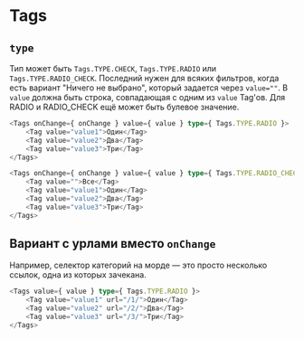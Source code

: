 # Tags

## `type`

Тип может быть  `Tags.TYPE.CHECK`, `Tags.TYPE.RADIO` или `Tags.TYPE.RADIO_CHECK`.
Последний нужен для всяких фильтров, когда есть вариант "Ничего не выбрано", который задается через `value=""`.
В `value` должна быть строка, совпадающая с одним из `value` Tag'ов. Для RADIO и RADIO_CHECK ещё может быть булевое значение.

```typescript
<Tags onChange={ onChange } value={ value } type={ Tags.TYPE.RADIO }>
    <Tag value="value1">Один</Tag>
    <Tag value="value2">Два</Tag>
    <Tag value="value3">Три</Tag>
</Tags>

<Tags onChange={ onChange } value={ value } type={ Tags.TYPE.RADIO_CHECK }>
    <Tag value="">Все</Tag>
    <Tag value="value1">Один</Tag>
    <Tag value="value2">Два</Tag>
    <Tag value="value3">Три</Tag>
</Tags>
```

## Вариант с урлами вместо `onChange`

Например, селектор категорий на морде — это просто несколько ссылок,
одна из которых зачекана.

```typescript
<Tags value={ value } type={ Tags.TYPE.RADIO }>
    <Tag value="value1" url="/1/">Один</Tag>
    <Tag value="value2" url="/2/">Два</Tag>
    <Tag value="value3" url="/3/">Три</Tag>
</Tags>
```

